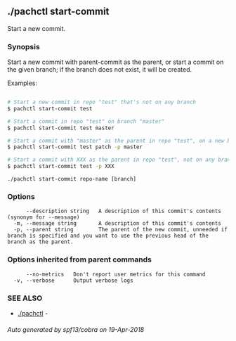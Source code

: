 ## ./pachctl start-commit

Start a new commit.

### Synopsis


Start a new commit with parent-commit as the parent, or start a commit on the given branch; if the branch does not exist, it will be created.

Examples:

```sh

# Start a new commit in repo "test" that's not on any branch
$ pachctl start-commit test

# Start a commit in repo "test" on branch "master"
$ pachctl start-commit test master

# Start a commit with "master" as the parent in repo "test", on a new branch "patch"; essentially a fork.
$ pachctl start-commit test patch -p master

# Start a commit with XXX as the parent in repo "test", not on any branch
$ pachctl start-commit test -p XXX

```

```
./pachctl start-commit repo-name [branch]
```

### Options

```
      --description string   A description of this commit's contents (synonym for --message)
  -m, --message string       A description of this commit's contents
  -p, --parent string        The parent of the new commit, unneeded if branch is specified and you want to use the previous head of the branch as the parent.
```

### Options inherited from parent commands

```
      --no-metrics   Don't report user metrics for this command
  -v, --verbose      Output verbose logs
```

### SEE ALSO
* [./pachctl](./pachctl.md)	 - 

###### Auto generated by spf13/cobra on 19-Apr-2018
